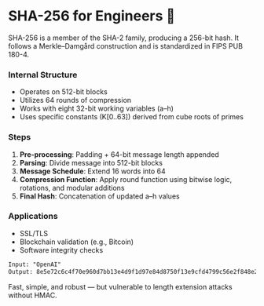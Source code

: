 # SHA-256 for Engineers 🧠

SHA-256 is a member of the SHA-2 family, producing a 256-bit hash. It follows a Merkle–Damgård construction and is standardized in FIPS PUB 180-4.

### Internal Structure
- Operates on 512-bit blocks
- Utilizes 64 rounds of compression
- Works with eight 32-bit working variables (a–h)
- Uses specific constants (K[0..63]) derived from cube roots of primes

### Steps
1. **Pre-processing**: Padding + 64-bit message length appended
2. **Parsing**: Divide message into 512-bit blocks
3. **Message Schedule**: Extend 16 words into 64
4. **Compression Function**: Apply round function using bitwise logic, rotations, and modular additions
5. **Final Hash**: Concatenation of updated a–h values

### Applications
- SSL/TLS
- Blockchain validation (e.g., Bitcoin)
- Software integrity checks

```txt
Input: "OpenAI"
Output: 8e5e72c6c4f70e960d7bb13e4d9f1d97e84d8750f13e9cfd4799c56e2f848e2c
```

Fast, simple, and robust — but vulnerable to length extension attacks without HMAC.
